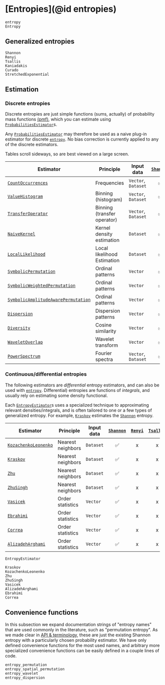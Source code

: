 # [Entropies](@id entropies)

```@docs
entropy
Entropy
```

## Generalized entropies

```@docs
Shannon
Renyi
Tsallis
Kaniadakis
Curado
StretchedExponential
```

## Estimation

### Discrete entropies

Discrete entropies are just simple functions (sums, actually) of
probability mass functions [(pmf)](https://en.wikipedia.org/wiki/Probability_mass_function),
which you can estimate using [`ProbabilitiesEstimator`](@ref)s.

Any [`ProbabilitiesEstimator`](@ref) may therefore be used as a naive plug-in estimator
for discrete [`entropy`](@ref). No bias correction is currently applied to any of the
discrete estimators.

Tables scroll sideways, so are best viewed on a large screen.

| Estimator                                   | Principle                   | Input data          | [`Shannon`](@ref) | [`Renyi`](@ref) | [`Tsallis`](@ref) | [`Kaniadakis`](@ref) | [`StretchedExponential`](@ref) | [`Curado`](@ref) |
| ------------------------------------------- | --------------------------- | ------------------- | :---------------: | :-------------: | :---------------: | :------------------: | :----------------------------: | :--------------: |
| [`CountOccurrences`](@ref)                  | Frequencies                 | `Vector`, `Dataset` |        ✅         |       ✅        |        ✅         |          ✅          |               ✅               |        ✅        |
| [`ValueHistogram`](@ref)                    | Binning (histogram)         | `Vector`, `Dataset` |        ✅         |       ✅        |        ✅         |          ✅          |               ✅               |        ✅        |
| [`TransferOperator`](@ref)                  | Binning (transfer operator) | `Vector`, `Dataset` |        ✅         |       ✅        |        ✅         |          ✅          |               ✅               |        ✅        |
| [`NaiveKernel`](@ref)                       | Kernel density estimation   | `Dataset`           |        ✅         |       ✅        |        ✅         |          ✅          |               ✅               |        ✅        |
| [`LocalLikelihood`](@ref)                   | Local likelihood Estimation | `Dataset`           |        ✅         |       ✅        |        ✅         |          ✅          |               ✅               |        ✅        |
| [`SymbolicPermutation`](@ref)               | Ordinal patterns            | `Vector`            |        ✅         |       ✅        |        ✅         |          ✅          |               ✅               |        ✅        |
| [`SymbolicWeightedPermutation`](@ref)       | Ordinal patterns            | `Vector`            |        ✅         |       ✅        |        ✅         |          ✅          |               ✅               |        ✅        |
| [`SymbolicAmplitudeAwarePermutation`](@ref) | Ordinal patterns            | `Vector`            |        ✅         |       ✅        |        ✅         |          ✅          |               ✅               |        ✅        |
| [`Dispersion`](@ref)                        | Dispersion patterns         | `Vector`            |        ✅         |       ✅        |        ✅         |          ✅          |               ✅               |        ✅        |
| [`Diversity`](@ref)                         | Cosine similarity           | `Vector`            |        ✅         |       ✅        |        ✅         |          ✅          |               ✅               |        ✅        |
| [`WaveletOverlap`](@ref)                    | Wavelet transform           | `Vector`            |        ✅         |       ✅        |        ✅         |          ✅          |               ✅               |        ✅        |
| [`PowerSpectrum`](@ref)                     | Fourier spectra             | `Vector`, `Dataset` |        ✅         |       ✅        |        ✅         |          ✅          |               ✅               |        ✅        |

### Continuous/differential entropies

The following estimators are *differential* entropy estimators, and can also be used
with [`entropy`](@ref). Differential) entropies are functions of *integrals*, and usually
rely on estimating some density functional.

Each [`EntropyEstimator`](@ref)s uses a specialized technique to approximating relevant
densities/integrals, and is often tailored to one or a few types of generalized entropy.
For example, [`Kraskov`](@ref) estimates the [`Shannon`](@ref) entropy.

| Estimator                    | Principle         | Input data | [`Shannon`](@ref) | [`Renyi`](@ref) | [`Tsallis`](@ref) | [`Kaniadakis`](@ref) | [`Curado`](@ref) | [`StretchedExponential`](@ref) |
| ---------------------------- | ----------------- | ---------- | :---------------: | :-------------: | :---------------: | :------------------: | :--------------: | :----------------------------: |
| [`KozachenkoLeonenko`](@ref) | Nearest neighbors | `Dataset`  |        ✅         |        x        |         x         |          x           |        x         |               x                |
| [`Kraskov`](@ref)            | Nearest neighbors | `Dataset`  |        ✅         |        x        |         x         |          x           |        x         |               x                |
| [`Zhu`](@ref)                | Nearest neighbors | `Dataset`  |        ✅         |        x        |         x         |          x           |        x         |               x                |
| [`ZhuSingh`](@ref)           | Nearest neighbors | `Dataset`  |        ✅         |        x        |         x         |          x           |        x         |               x                |
| [`Vasicek`](@ref)            | Order statistics  | `Vector`   |        ✅         |        x        |         x         |          x           |        x         |               x                |
| [`Ebrahimi`](@ref)           | Order statistics  | `Vector`   |        ✅         |        x        |         x         |          x           |        x         |               x                |
| [`Correa`](@ref)             | Order statistics  | `Vector`   |        ✅         |        x        |         x         |          x           |        x         |               x                |
| [`AlizadehArghami`](@ref)    | Order statistics  | `Vector`   |        ✅         |        x        |         x         |          x           |        x         |               x                |

```@docs
EntropyEstimator
```

```@docs
Kraskov
KozachenkoLeonenko
Zhu
ZhuSingh
Vasicek
AlizadehArghami
Ebrahimi
Correa
```

## Convenience functions

In this subsection we expand documentation strings of "entropy names" that are used commonly in the literature, such as "permutation entropy". As we made clear in [API & terminology](@ref), these are just the existing Shannon entropy with a particularly chosen probability estimator. We have only defined convenience functions for the most used names, and arbitrary more specialized convenience functions can be easily defined in a couple lines of code.

```@docs
entropy_permutation
entropy_spatial_permutation
entropy_wavelet
entropy_dispersion
```
